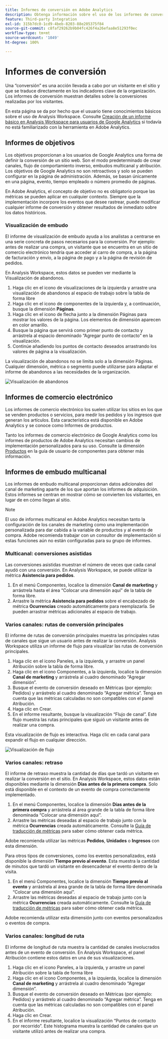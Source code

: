 ```yaml
---
title: Informes de conversión en Adobe Analytics
description: Obtenga información sobre el uso de los informes de conversión en Adobe Analytics.
feature: Third-party Integration
exl-id: 315b7dc0-1cd9-4beb-8203-88e205375f84
source-git-commit: c8faf29262b9b04fc426f4a26efaa8e51293f0ec
workflow-type: tm+mt
source-wordcount: '1049'
ht-degree: 100%

---
```


# Informes de conversión

Una “conversión” es una acción llevada a cabo por un visitante en el sitio y que se traduce directamente en los indicadores clave de la organización. Los informes de conversión muestran detalles sobre la conversiones realizadas por los visitantes.

En esta página se da por hecho que el usuario tiene conocimientos básicos sobre el uso de Analysis Workspace. Consulte [Creación de un informe básico en Analysis Workspace para usuarios de Google Analytics](create-report.md) si todavía no está familiarizado con la herramienta en Adobe Analytics.

## Informes de objetivos

Los objetivos proporcionan a los usuarios de Google Analytics una forma de definir la conversión de un sitio web. Son el modo predeterminado de crear canales, flujo de comportamiento inverso, embudos multicanal y atribución. Los objetivos de Google Analytics no son retroactivos y solo se pueden configurar en la página de administración. Además, se basan únicamente en una página, evento, tiempo empleado o número promedio de páginas.

En Adobe Analytics, el concepto de objetivo no es obligatorio porque las métricas se pueden aplicar en cualquier contexto. Siempre que la implementación incorpore los eventos que desee rastrear, puede modificar cualquier informe de conversión y obtener resultados de inmediato sobre los datos históricos.

### Visualización de embudo

El informe de visualización de embudo ayuda a los analistas a centrarse en una serie concreta de pasos necesarios para la conversión. Por ejemplo: antes de realizar una compra, un visitante que se encuentra en un sitio de comercio electrónico tendría que acceder al carro de compra, a la página de facturación y envío, a la página de pago y a la página de revisión de pedidos.

En Analysis Workspace, estos datos se pueden ver mediante la Visualización de abandonos.

1. Haga clic en el icono de visualizaciones de la izquierda y arrastre una visualización de abandonos al espacio de trabajo sobre la tabla de forma libre
2. Haga clic en el icono de componentes de la izquierda y, a continuación, busque la dimensión **Páginas**.
3. Haga clic en el icono de flecha junto a la dimensión Páginas para mostrar los valores de la página. Los elementos de dimensión aparecen en color amarillo.
4. Busque la página que servirá como primer punto de contacto y arrástrela al espacio denominado “Agregar punto de contacto” en la visualización.
5. Continúe añadiendo los puntos de contacto deseados arrastrando los valores de página a la visualización.

La visualización de abandonos no se limita solo a la dimensión Páginas. Cualquier dimensión, métrica o segmento puede utilizarse para adaptar el informe de abandonos a las necesidades de la organización.

![Visualización de abandonos](/help/technotes/ga-to-aa/assets/fallout.png)

## Informes de comercio electrónico

Los informes de comercio electrónico los suelen utilizar los sitios en los que se venden productos o servicios, para medir los pedidos y los ingresos que generan los artículos. Esta característica está disponible en Adobe Analytics y se conoce como Informes de productos.

Tanto los informes de comercio electrónico de Google Analytics como los informes de productos de Adobe Analytics necesitan cambios de implementación personalizados para su uso. Consulte la dimensión [Productos](/help/components/dimensions/product.md) en la guía de usuario de componentes para obtener más información.

## Informes de embudo multicanal

Los informes de embudo multicanal proporcionan datos adicionales del canal de marketing aparte de los que aportan los informes de adquisición. Estos informes se centran en mostrar cómo se convierten los visitantes, en lugar de en cómo llegan al sitio.

>[!NOTE]
>
> El uso de informes multicanal en Adobe Analytics necesitan tanto la configuración de los canales de marketing como una implementación personalizada para dar cabida a la variable de productos y al evento de compra. Adobe recomienda trabajar con un consultor de implementación si estas funciones aún no están configuradas para su grupo de informes.

### Multicanal: conversiones asistidas

Las conversiones asistidas muestran el número de veces que cada canal ayudó con una conversión. En Analysis Workspace, se puede utilizar la métrica **Asistencia para pedidos**.

1. En el menú Componentes, localice la dimensión **Canal de marketing** y arrástrela hasta el área “Colocar una dimensión aquí” de la tabla de forma libre.
2. Arrastre la métrica **Asistencia para pedidos** sobre el encabezado de métrica **Ocurrencias** creado automáticamente para reemplazarla. Se pueden arrastrar métricas adicionales al espacio de trabajo.

### Varios canales: rutas de conversión principales

El informe de rutas de conversión principales muestra las principales rutas de canales que sigue un usuario antes de realizar la conversión. Analysis Workspace utiliza un informe de flujo para visualizar las rutas de conversión principales.

1. Haga clic en el icono Paneles, a la izquierda, y arrastre un panel Atribución sobre la tabla de forma libre.
2. Haga clic en el icono Componentes, a la izquierda, localice la dimensión **Canal de marketing** y arrástrela al cuadro denominado “Agregar dimensión”.
3. Busque el evento de conversión deseado en Métricas (por ejemplo: Pedidos) y arrástrelo al cuadro denominado “Agregar métrica”. Tenga en cuenta que las métricas calculadas no son compatibles con el panel Atribución.
4. Haga clic en Crear.
5. En el informe resultante, busque la visualización “Flujo de canal”. Este flujo muestra las rutas principales que siguió un visitante antes de realizar una compra.

Esta visualización de flujo es interactiva. Haga clic en cada canal para expandir el flujo en cualquier dirección.

![Visualización de flujo](/help/technotes/ga-to-aa/assets/flow.png)

### Varios canales: retraso

El informe de retraso muestra la cantidad de días que tardó un visitante en realizar la conversión en el sitio. En Analysis Workspace, estos datos están disponibles mediante la dimensión **Días antes de la primera compra**. Solo está disponible en el contexto de un evento de compra correctamente implementado.

1. En el menú Componentes, localice la dimensión **Días antes de la primera compra** y arrástrela al área grande de la tabla de forma libre denominada “Colocar una dimensión aquí”.
2. Arrastre las métricas deseadas al espacio de trabajo junto con la métrica **Ocurrencias** creada automáticamente. Consulte la [Guía de traducción de métricas](common-metrics.md) para saber cómo obtener cada métrica.

Adobe recomienda utilizar las métricas **Pedidos**, **Unidades** o **Ingresos** con esta dimensión.

Para otros tipos de conversiones, como los eventos personalizados, está disponible la dimensión **Tiempo previo al evento**. Esta muestra la cantidad de minutos que tardó un visitante en desencadenar el evento dentro de la visita.

1. En el menú Componentes, localice la dimensión **Tiempo previo al evento** y arrástrela al área grande de la tabla de forma libre denominada “Colocar una dimensión aquí”.
2. Arrastre las métricas deseadas al espacio de trabajo junto con la métrica **Ocurrencias** creada automáticamente. Consulte la [Guía de traducción de métricas](common-metrics.md) para saber cómo obtener cada métrica.

Adobe recomienda utilizar esta dimensión junto con eventos personalizados o eventos de compra.

### Varios canales: longitud de ruta

El informe de longitud de ruta muestra la cantidad de canales involucrados antes de un evento de conversión. En Analysis Workspace, el panel Atribución contiene estos datos en una de sus visualizaciones.

1. Haga clic en el icono Paneles, a la izquierda, y arrastre un panel Atribución sobre la tabla de forma libre
2. Haga clic en el icono Componentes, a la izquierda, localice la dimensión **Canal de marketing** y arrástrela al cuadro denominado “Agregar dimensión”.
3. Busque el evento de conversión deseado en Métricas (por ejemplo: Pedidos) y arrástrelo al cuadro denominado “Agregar métrica”. Tenga en cuenta que las métricas calculadas no son compatibles con el panel Atribución.
4. Haga clic en Crear.
5. En el informe resultante, localice la visualización “Puntos de contacto por recorrido”. Este histograma muestra la cantidad de canales que un visitante utilizó antes de realizar una compra.
